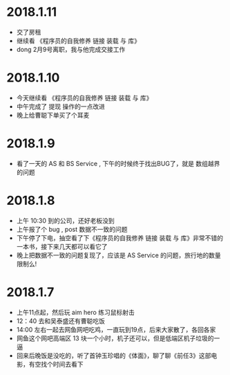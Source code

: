 # 2018.1.11
- 交了房租
- 继续看 《程序员的自我修养 链接 装载 与 库》
- dong 2月9号离职，我与他完成交接工作

# 2018.1.10
- 今天继续看 《程序员的自我修养 链接 装载 与 库》
- 中午完成了 提现 操作的一点改进
- 晚上给曹聪下单买了个耳麦

# 2018.1.9
- 看了一天的 AS 和 BS Service , 下午的时候终于找出BUG了，就是 数组越界 的问题

# 2018.1.8
- 上午 10:30 到的公司，还好老板没到
- 上午报了个 bug , post 数据不一致的问题
- 下午停了下电，抽空看了下《程序员的自我修养 链接 装载 与 库》非常不错的一本书，接下来几天都可以看它了
- 晚上把数据不一致的问题复现了，应该是 AS Service 的问题，旅行地的数量限制么!

# 2018.1.7
- 上午11点起，然后玩 aim hero 练习鼠标射击
- 12：40 去和吴泰盛还有曹聪吃饭
- 14:00 左右一起去网鱼网吧吃鸡，一直玩到19点，后来大家散了，各回各家
- 网鱼这个网吧高端区 13 块一个小时，机子还可以，但是低端区机子垃圾的一逼
- 回来后晚饭是没吃的，听了首钟玉珍唱的《体面》，聊了聊《前任3》这部电影，有空找个时间去看下
